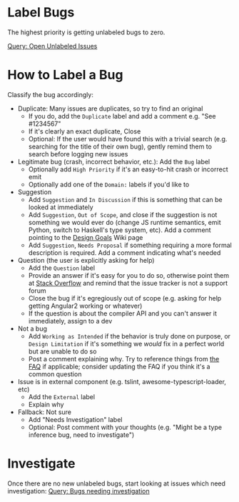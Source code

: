 # Label Bugs

The highest priority is getting unlabeled bugs to zero.

[Query: Open Unlabeled Issues](https://github.com/Microsoft/TypeScript/issues?utf8=%E2%9C%93&q=is%3Aopen%20is%3Aissue%20no%3Alabel%20sort%3Acreated-desc)

# How to Label a Bug

Classify the bug accordingly:
 * Duplicate: Many issues are duplicates, so try to find an original
   * If you do, add the `Duplicate` label and add a comment e.g. "See #1234567"
   * If it's clearly an exact duplicate, Close
   * Optional: If the user would have found this with a trivial search (e.g. searching for the title of their own bug), gently remind them to search before logging new issues
 * Legitimate bug (crash, incorrect behavior, etc.): Add the `Bug` label
   * Optionally add `High Priority` if it's an easy-to-hit crash or incorrect emit
   * Optionally add one of the `Domain:` labels if you'd like to
 * Suggestion
   * Add `Suggestion` and `In Discussion` if this is something that can be looked at immediately
   * Add `Suggestion`, `Out of Scope`, and close if the suggestion is not something we would ever do (change JS runtime semantics, emit Python, switch to Haskell's type system, etc). Add a comment pointing to the [Design Goals](https://github.com/Microsoft/TypeScript/wiki/TypeScript-Design-Goals) Wiki page
   * Add `Suggestion`, `Needs Proposal` if something requiring a more formal description is required. Add a comment indicating what's needed
 * Question (the user is explicitly asking for help)
   * Add the `Question` label
   * Provide an answer if it's easy for you to do so, otherwise point them at [Stack Overflow](https://stackoverflow.com/questions/tagged/typescript) and remind that the issue tracker is not a support forum
   * Close the bug if it's egregiously out of scope (e.g. asking for help getting Angular2 working or whatever)
   * If the question is about the compiler API and you can't answer it immediately, assign to a dev
 * Not a bug
   * Add `Working as Intended` if the behavior is truly done on purpose, or `Design Limitation` if it's something we *would* fix in a perfect world but are unable to do so
   * Post a comment explaining why. Try to reference things from [the FAQ](https://github.com/Microsoft/TypeScript/wiki/FAQ) if applicable; consider updating the FAQ if you think it's a common question
 * Issue is in external component (e.g. tslint, awesome-typescript-loader, etc)
   * Add the `External` label
   * Explain why
 * Fallback: Not sure
   * Add "Needs Investigation" label
   * Optional: Post comment with your thoughts (e.g. "Might be a type inference bug, need to investigate")

# Investigate

Once there are no new unlabeled bugs, start looking at issues which need investigation:
[Query: Bugs needing investigation](https://github.com/Microsoft/TypeScript/issues?q=is%3Aopen+is%3Aissue+label%3A%22Needs+Investigation%22)